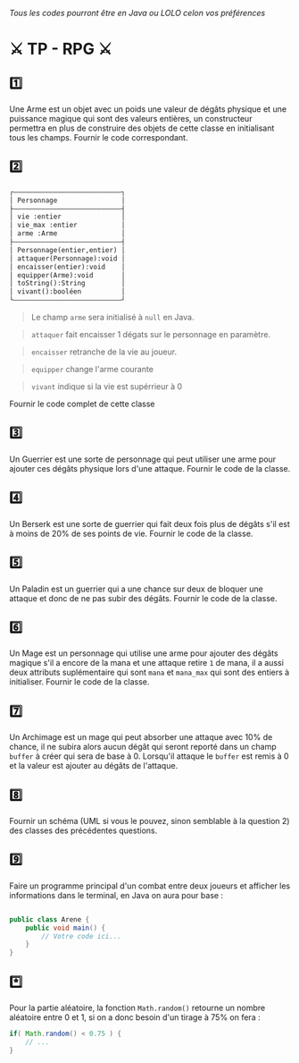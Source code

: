 
_Tous les codes pourront être en Java ou LOLO celon vos préférences_
# ⚔️  TP - RPG  ⚔️  

## 1️⃣
Une Arme est un objet avec un poids une valeur de dégâts physique et une puissance magique qui sont des valeurs entières, un constructeur permettra en plus de construire des objets de cette classe en initialisant tous les champs. Fournir le code correspondant.

## 2️⃣
```txt 
┌———————————————————————————┐
│ Personnage                │
├———————————————————————————┤
│ vie :entier               │
│ vie_max :entier           │
│ arme :Arme                │
├———————————————————————————┤
│ Personnage(entier,entier) │ 
│ attaquer(Personnage):void │ 
│ encaisser(entier):void    │ 
│ equipper(Arme):void       │
│ toString():String         │
│ vivant():booléen          │
└———————————————————————————┘
```
> Le champ `arme` sera initialisé à `null` en Java.

> `attaquer` fait encaisser 1 dégats sur le personnage en paramètre.

> `encaisser` retranche de la vie au joueur.

> `equipper` change l'arme courante

>  `vivant` indique si la vie est supérrieur à 0

Fournir le code complet de cette classe


## 3️⃣
Un Guerrier est une sorte de personnage qui peut utiliser une arme pour ajouter ces dégâts physique lors d'une attaque. Fournir le code de la classe.

## 4️⃣
Un Berserk est une sorte de guerrier qui fait deux fois plus de dégâts s'il est à moins de 20% de ses points de vie. Fournir le code de la classe.

## 5️⃣
Un Paladin est un guerrier qui a une chance sur deux de bloquer une attaque et donc de ne pas subir des dégâts. Fournir le code de la classe.

## 6️⃣
Un Mage est un personnage qui utilise une arme pour ajouter des dégâts magique s'il a encore de la mana et une attaque retire `1` de mana, il a aussi deux attributs suplémentaire qui sont `mana` et `mana_max` qui sont des entiers à initialiser. Fournir le code de la classe.

## 7️⃣
Un Archimage est un mage qui peut absorber une attaque avec 10% de chance, il ne subira alors aucun dégât qui seront reporté dans un champ `buffer` à créer qui sera de base à 0. Lorsqu'il attaque le `buffer` est remis à 0 et la valeur est ajouter au dégâts de l'attaque.

## 8️⃣
Fournir un schéma (UML si vous le pouvez, sinon semblable à la question 2) des classes des précédentes questions.

## 9️⃣
Faire un programme principal d'un combat entre deux joueurs et afficher les informations dans le terminal, en Java on aura pour base :
```java

public class Arene {
	public void main() {
		// Votre code ici...
	}
}
```

## *️⃣
Pour la partie aléatoire, la fonction `Math.random()` retourne un nombre aléatoire entre 0 et 1, si on a donc besoin d'un tirage à 75% on fera :
```java
if( Math.random() < 0.75 ) {
	// ...
}
```